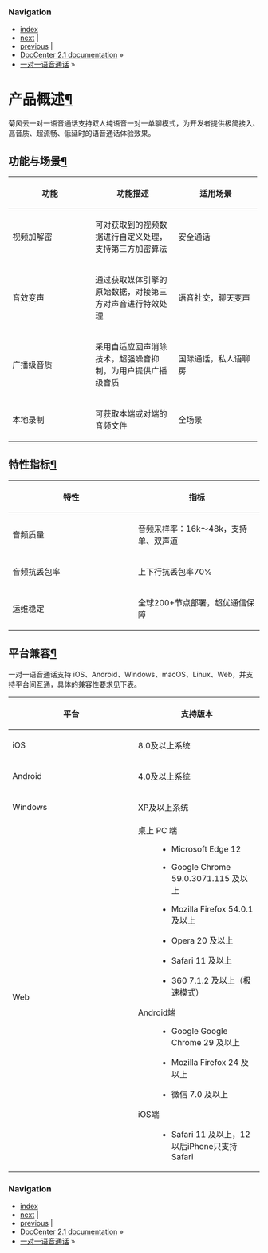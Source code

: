 ### Navigation

-   [index](../../genindex.html "General Index")
-   [next](01_demo_exp.html "Demo 体验") |
-   [previous](index.html "一对一语音通话") |
-   [DocCenter 2.1 documentation](../../index.html) »
-   [一对一语音通话](index.html) »

<span id="id2"></span>

产品概述<a href="#id1" class="headerlink" title="Permalink to this headline">¶</a>
==================================================================================

菊风云一对一语音通话支持双人纯语音一对一单聊模式，为开发者提供极简接入、高音质、超流畅、低延时的语音通话体验效果。

功能与场景<a href="#id3" class="headerlink" title="Permalink to this headline">¶</a>
------------------------------------------------------------------------------------

<table style="width:99%;">
<colgroup>
<col style="width: 33%" />
<col style="width: 33%" />
<col style="width: 33%" />
</colgroup>
<thead>
<tr class="header">
<th><p>功能</p></th>
<th><p>功能描述</p></th>
<th><p>适用场景</p></th>
</tr>
</thead>
<tbody>
<tr class="odd">
<td><p>视频加解密</p></td>
<td><p>可对获取到的视频数据进行自定义处理，支持第三方加密算法</p></td>
<td><p>安全通话</p></td>
</tr>
<tr class="even">
<td><p>音效变声</p></td>
<td><p>通过获取媒体引擎的原始数据，对接第三方对声音进行特效处理</p></td>
<td><p>语音社交，聊天变声</p></td>
</tr>
<tr class="odd">
<td><p>广播级音质</p></td>
<td><p>采用自适应回声消除技术，超强噪音抑制，为用户提供广播级音质</p></td>
<td><p>国际通话，私人语聊房</p></td>
</tr>
<tr class="even">
<td><p>本地录制</p></td>
<td><p>可获取本端或对端的音频文件</p></td>
<td><p>全场景</p></td>
</tr>
</tbody>
</table>

特性指标<a href="#id4" class="headerlink" title="Permalink to this headline">¶</a>
----------------------------------------------------------------------------------

<table>
<colgroup>
<col style="width: 50%" />
<col style="width: 50%" />
</colgroup>
<thead>
<tr class="header">
<th><p>特性</p></th>
<th><p>指标</p></th>
</tr>
</thead>
<tbody>
<tr class="odd">
<td><p>音频质量</p></td>
<td><p>音频采样率：16k～48k，支持单、双声道</p></td>
</tr>
<tr class="even">
<td><p>音频抗丢包率</p></td>
<td><p>上下行抗丢包率70%</p></td>
</tr>
<tr class="odd">
<td><p>运维稳定</p></td>
<td><p>全球200+节点部署，超优通信保障</p></td>
</tr>
</tbody>
</table>

平台兼容<a href="#id5" class="headerlink" title="Permalink to this headline">¶</a>
----------------------------------------------------------------------------------

一对一语音通话支持
iOS、Android、Windows、macOS、Linux、Web，并支持平台间互通，具体的兼容性要求见下表。

<table>
<colgroup>
<col style="width: 50%" />
<col style="width: 50%" />
</colgroup>
<thead>
<tr class="header">
<th><p>平台</p></th>
<th><p>支持版本</p></th>
</tr>
</thead>
<tbody>
<tr class="odd">
<td><p>iOS</p></td>
<td><p>8.0及以上系统</p></td>
</tr>
<tr class="even">
<td><p>Android</p></td>
<td><p>4.0及以上系统</p></td>
</tr>
<tr class="odd">
<td><p>Windows</p></td>
<td><p>XP及以上系统</p></td>
</tr>
<tr class="even">
<td><p>Web</p></td>
<td><dl>
<dt>桌上 PC 端</dt>
<dd><ul>
<li><p>Microsoft Edge 12</p></li>
<li><p>Google Chrome 59.0.3071.115 及以上</p></li>
<li><p>Mozilla Firefox 54.0.1 及以上</p></li>
<li><p>Opera 20 及以上</p></li>
<li><p>Safari 11 及以上</p></li>
<li><p>360 7.1.2 及以上（极速模式）</p></li>
</ul>
</dd>
<dt>Android端</dt>
<dd><ul>
<li><p>Google Google Chrome 29 及以上</p></li>
<li><p>Mozilla Firefox 24 及以上</p></li>
<li><p>微信 7.0 及以上</p></li>
</ul>
</dd>
<dt>iOS端</dt>
<dd><ul>
<li><p>Safari 11 及以上，12 以后iPhone只支持Safari</p></li>
</ul>
</dd>
</dl></td>
</tr>
</tbody>
</table>

### Navigation

-   [index](../../genindex.html "General Index")
-   [next](01_demo_exp.html "Demo 体验") |
-   [previous](index.html "一对一语音通话") |
-   [DocCenter 2.1 documentation](../../index.html) »
-   [一对一语音通话](index.html) »
